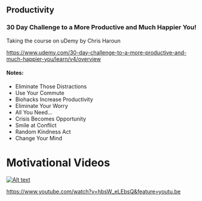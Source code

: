 ## Productivity

### 30 Day Challenge to a More Productive and Much Happier You! 
Taking the course on uDemy by Chris Haroun 

https://www.udemy.com/30-day-challenge-to-a-more-productive-and-much-happier-you/learn/v4/overview

#### Notes: 
- Eliminate Those Distractions
- Use Your Commute
- Biohacks Increase Productivity
- Eliminate Your Worry
- All You Need…
- Crisis Becomes Opportunity
- Smile at Conflict
- Random Kindness Act
- Change Your Mind

# Motivational Videos

[![Alt text]()](https://https://www.youtube.com/watch?v=hbsW_eLEbsQ&feature=youtu.be)


https://www.youtube.com/watch?v=hbsW_eLEbsQ&feature=youtu.be




